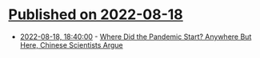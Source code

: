 # [Published on 2022-08-18](index.md)

* [2022-08-18, 18:40:00](https://science.slashdot.org/story/22/08/18/1836258/where-did-the-pandemic-start-anywhere-but-here-chinese-scientists-argue?utm_source=rss1.0mainlinkanon&utm_medium=feed) - [Where Did the Pandemic Start? Anywhere But Here, Chinese Scientists Argue](https://science.slashdot.org/story/22/08/18/1836258/where-did-the-pandemic-start-anywhere-but-here-chinese-scientists-argue?utm_source=rss1.0mainlinkanon&utm_medium=feed)
